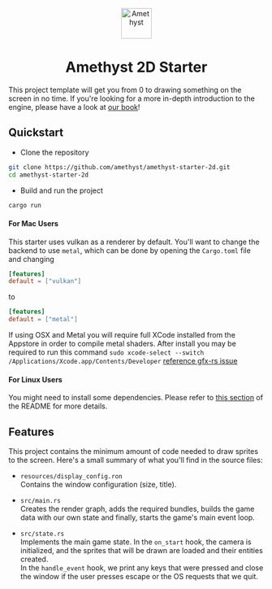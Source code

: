 <p align="center">
  <a href="https://amethyst.rs">
    <img
        alt="Amethyst"
        src="https://amethyst.rs/brand/logo-standard.svg"
        width="60"
    />
  </a>
</p>
<h1 align="center">
  Amethyst 2D Starter
</h1>

This project template will get you from 0 to drawing something on the screen in no time. If you're looking for a more in-depth introduction to the engine, please have a look at [our book](https://book.amethyst.rs/stable/)!

## Quickstart

- Clone the repository

```bash
git clone https://github.com/amethyst/amethyst-starter-2d.git
cd amethyst-starter-2d
```

- Build and run the project

```bash
cargo run
```

#### For Mac Users

This starter uses vulkan as a renderer by default. You'll want to change the backend to use `metal`, which can be done by opening the `Cargo.toml` file and changing

```toml
[features]
default = ["vulkan"]
```

to

```toml
[features]
default = ["metal"]
```

If using OSX and Metal you will require full XCode installed from the Appstore in order to compile metal shaders.
After install you may be required to run this command `sudo xcode-select --switch /Applications/Xcode.app/Contents/Developer` [reference gfx-rs issue](https://github.com/gfx-rs/gfx/issues/2472)

#### For Linux Users

You might need to install some dependencies. Please refer to [this section](https://github.com/amethyst/amethyst#dependencies) of the README for more details.

## Features

This project contains the minimum amount of code needed to draw sprites to the screen. Here's a small summary of what you'll find in the source files:

- `resources/display_config.ron`  
  Contains the window configuration (size, title).

- `src/main.rs`  
  Creates the render graph, adds the required bundles, builds the game data with our own state and finally, starts the game's main event loop.

- `src/state.rs`  
  Implements the main game state. In the `on_start` hook, the camera is initialized, and the sprites that will be drawn are loaded and their entities created.  
   In the `handle_event` hook, we print any keys that were pressed and close the window if the user presses escape or the OS requests that we quit.
